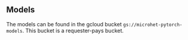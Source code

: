 ## Models
The models can be found in the gcloud bucket `gs://microhet-pytorch-models`. This bucket is a requester-pays bucket. 
